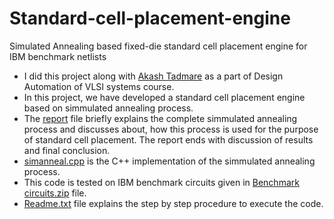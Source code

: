 # Standard-cell-placement-engine
Simulated Annealing based fixed-die standard cell placement engine for IBM benchmark netlists
- I did this project along with [Akash Tadmare](https://github.com/akash10295) as a part of Design Automation of VLSI systems course.
- In this project, we have developed a standard cell placement engine based on simmulated annealing process.
- The [report](https://github.com/AkshayXPatil/Standard-cell-placement-engine/blob/master/report.pdf) file briefly explains the complete simmulated annealing process and discusses about, how this process is used for the purpose of standard cell placement. The report ends with discussion of results and final conclusion.
- [simanneal.cpp](https://github.com/AkshayXPatil/Standard-cell-placement-engine/blob/master/simanneal.cpp) is the C++ implementation of the simmulated annealing process.
- This code is tested on IBM benchmark circuits given in [Benchmark circuits.zip](https://github.com/AkshayXPatil/Standard-cell-placement-engine/blob/master/Benchmark%20circuits.rar) file.
- [Readme.txt](https://github.com/AkshayXPatil/Standard-cell-placement-engine/blob/master/readme.txt) file explains the step by step procedure to execute the code.

